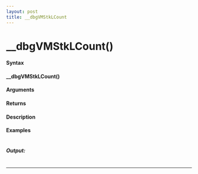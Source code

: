 ```yaml
---
layout: post
title: __dbgVMStkLCount
---
```


# __dbgVMStkLCount()


#### Syntax

#### __dbgVMStkLCount()

#### Arguments

#### Returns

#### Description

#### Examples

```

```

##### Output:

```

```

---
